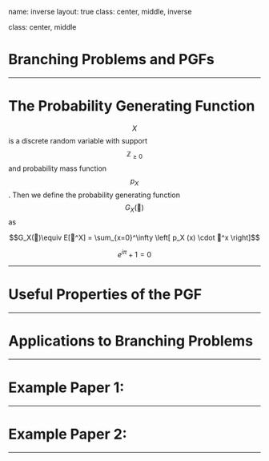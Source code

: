 name: inverse
layout: true
class: center, middle, inverse


class: center, middle

# Branching Problems and PGFs

---

# The Probability Generating Function

$$X$$ is a discrete random variable with support $$\mathbb{Z}_{\geq 0}$$ and probability mass function $$p_X$$. Then we define the probability generating function $$G_X(🙂)$$ as

$$G_X(🙂)\equiv E[🙂^X] = \sum_{x=0}^\infty \left[ p_X (x) \cdot 🙂^x \right]$$

$$e^{i\pi} + 1 = 0$$

---

# Useful Properties of the PGF



---

# Applications to Branching Problems


---

# Example Paper 1: 

---

# Example Paper 2: 


---